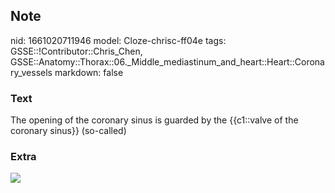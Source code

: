 ## Note
nid: 1661020711946
model: Cloze-chrisc-ff04e
tags: GSSE::!Contributor::Chris_Chen, GSSE::Anatomy::Thorax::06._Middle_mediastinum_and_heart::Heart::Coronary_vessels
markdown: false

### Text
<div class='toggle'>
  The opening of the coronary sinus is guarded by the {{c1::valve
  of the coronary sinus}} (so-called)
</div>

### Extra
<img src="tmp0_80tt3i.png">

